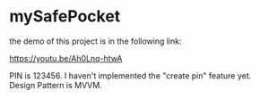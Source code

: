 # mySafePocket

the demo of this project is in the following link:

https://youtu.be/Ah0Lnq-htwA

PIN is 123456. I haven't implemented the "create pin" feature yet. <br>
Design Pattern is MVVM.
